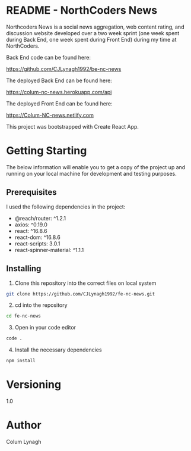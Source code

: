 # README - NorthCoders News

Northcoders News is a social news aggregation, web content rating, and discussion website developed over a two week sprint (one week spent during Back End, one week spent during Front End) during my time at NorthCoders.

Back End code can be found here:

https://github.com/CJLynagh1992/be-nc-news

The deployed Back End can be found here:

https://colum-nc-news.herokuapp.com/api

The deployed Front End can be found here:

https://Colum-NC-news.netlify.com

This project was bootstrapped with Create React App.

# Getting Starting

The below information will enable you to get a copy of the project up and running on your local machine for development and testing purposes.

## Prerequisites

I used the following dependencies in the project:

- @reach/router: ^1.2.1
- axios: ^0.19.0
- react: ^16.8.6
- react-dom: ^16.8.6
- react-scripts: 3.0.1
- react-spinner-material: ^1.1.1

## Installing

1. Clone this repository into the correct files on local system

```bash
git clone https://github.com/CJLynagh1992/fe-nc-news.git
```

2. cd into the repository

```bash
cd fe-nc-news
```

3. Open in your code editor

```bash
code .
```

4. Install the necessary dependencies

```bash
npm install
```

# Versioning

1.0

# Author

Colum Lynagh
